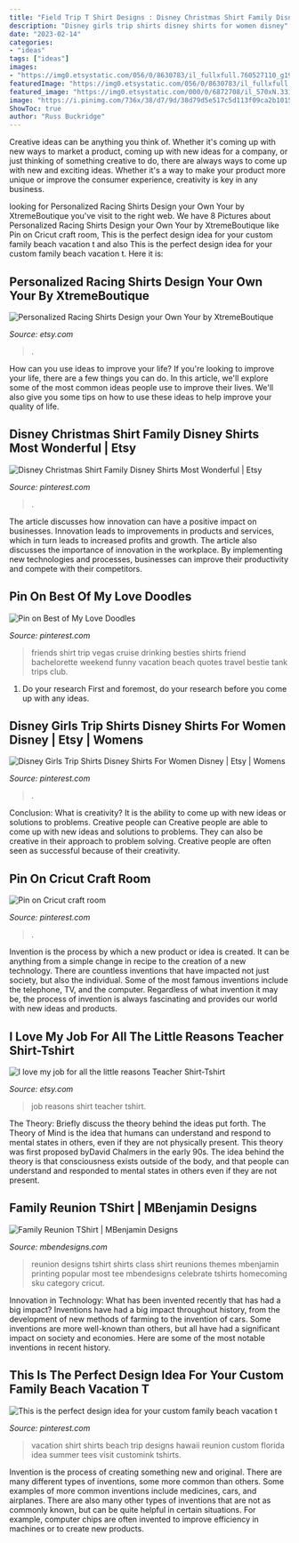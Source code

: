 ```yaml
---
title: "Field Trip T Shirt Designs : Disney Christmas Shirt Family Disney Shirts Most Wonderful"
description: "Disney girls trip shirts disney shirts for women disney"
date: "2023-02-14"
categories:
- "ideas"
tags: ["ideas"]
images:
- "https://img0.etsystatic.com/056/0/8630783/il_fullxfull.760527110_g19t.jpg"
featuredImage: "https://img0.etsystatic.com/056/0/8630783/il_fullxfull.760527110_g19t.jpg"
featured_image: "https://img0.etsystatic.com/000/0/6872708/il_570xN.331794742.jpg"
image: "https://i.pinimg.com/736x/38/d7/9d/38d79d5e517c5d113f09ca2b10154fe8.jpg"
ShowToc: true
author: "Russ Buckridge"
---
```



Creative ideas can be anything you think of. Whether it's coming up with new ways to market a product, coming up with new ideas for a company, or just thinking of something creative to do, there are always ways to come up with new and exciting ideas. Whether it's a way to make your product more unique or improve the consumer experience, creativity is key in any business.

	

		
looking for Personalized Racing Shirts Design your Own Your by XtremeBoutique you've visit to the right web. We have 8 Pictures about Personalized Racing Shirts Design your Own Your by XtremeBoutique like Pin on Cricut craft room, This is the perfect design idea for your custom family beach vacation t and also This is the perfect design idea for your custom family beach vacation t. Here it is:
		
    
## Personalized Racing Shirts Design Your Own Your By XtremeBoutique

<img loading=lazy src="https://img0.etsystatic.com/056/0/8630783/il_fullxfull.760527110_g19t.jpg" onerror="this.onerror=null;this.src='https://tse2.mm.bing.net/th?id=OIP.J6NNsuWtd4_5uJ-RVrWBNAHaIW&amp;pid=15.1';" alt="Personalized Racing Shirts Design your Own Your by XtremeBoutique">

_Source: etsy.com_

>. 

	

How can you use ideas to improve your life?
If you're looking to improve your life, there are a few things you can do. In this article, we'll explore some of the most common ideas people use to improve their lives. We'll also give you some tips on how to use these ideas to help improve your quality of life.

    
## Disney Christmas Shirt Family Disney Shirts Most Wonderful | Etsy

<img loading=lazy src="https://i.pinimg.com/736x/4c/70/69/4c7069abe393ec89f09106e19db0f983.jpg" onerror="this.onerror=null;this.src='https://tse2.mm.bing.net/th?id=OIP.PF2zAXyfq212zhGnKseRcQHaFj&amp;pid=15.1';" alt="Disney Christmas Shirt Family Disney Shirts Most Wonderful | Etsy">

_Source: pinterest.com_

>. 

	

The article discusses how innovation can have a positive impact on businesses. Innovation leads to improvements in products and services, which in turn leads to increased profits and growth. The article also discusses the importance of innovation in the workplace. By implementing new technologies and processes, businesses can improve their productivity and compete with their competitors.

    
## Pin On Best Of My Love Doodles

<img loading=lazy src="https://i.pinimg.com/736x/f9/55/96/f95596af1e00f8a6fa92523c21c959b5.jpg" onerror="this.onerror=null;this.src='https://tse2.mm.bing.net/th?id=OIP.PVZRqFnD1leTxyLWNnTfjQHaFh&amp;pid=15.1';" alt="Pin on Best of My Love Doodles">

_Source: pinterest.com_

>friends shirt trip vegas cruise drinking besties shirts friend bachelorette weekend funny vacation beach quotes travel bestie tank trips club. 

	

1. Do your research First and foremost, do your research before you come up with any ideas.

    
## Disney Girls Trip Shirts Disney Shirts For Women Disney | Etsy | Womens

<img loading=lazy src="https://i.pinimg.com/736x/38/d7/9d/38d79d5e517c5d113f09ca2b10154fe8.jpg" onerror="this.onerror=null;this.src='https://tse2.mm.bing.net/th?id=OIP.uzfbRuCfRi28LquW6SEEIAHaE8&amp;pid=15.1';" alt="Disney Girls Trip Shirts Disney Shirts For Women Disney | Etsy | Womens">

_Source: pinterest.com_

>. 

	

Conclusion: What is creativity? It is the ability to come up with new ideas or solutions to problems. Creative people can
Creative people are able to come up with new ideas and solutions to problems. They can also be creative in their approach to problem solving. Creative people are often seen as successful because of their creativity.

    
## Pin On Cricut Craft Room

<img loading=lazy src="https://i.pinimg.com/736x/6d/73/1c/6d731cab6ae0ed39ccfef512e09e3689.jpg" onerror="this.onerror=null;this.src='https://tse1.mm.bing.net/th?id=OIP.17GXnGty3SgNiEKzWbxTOgHaFk&amp;pid=15.1';" alt="Pin on Cricut craft room">

_Source: pinterest.com_

>. 

	

Invention is the process by which a new product or idea is created. It can be anything from a simple change in recipe to the creation of a new technology. There are countless inventions that have impacted not just society, but also the individual. Some of the most famous inventions include the telephone, TV, and the computer. Regardless of what invention it may be, the process of invention is always fascinating and provides our world with new ideas and products.

    
## I Love My Job For All The Little Reasons Teacher Shirt-Tshirt

<img loading=lazy src="https://img0.etsystatic.com/000/0/6872708/il_570xN.331794742.jpg" onerror="this.onerror=null;this.src='https://tse2.mm.bing.net/th?id=OIP.SXIt15dIgKlHzoAjuHYs1gHaJ6&amp;pid=15.1';" alt="I love my job for all the little reasons Teacher Shirt-Tshirt">

_Source: etsy.com_

>job reasons shirt teacher tshirt. 

	

The Theory: Briefly discuss the theory behind the ideas put forth.
The Theory of Mind is the idea that humans can understand and respond to mental states in others, even if they are not physically present. This theory was first proposed byDavid Chalmers in the early 90s. The idea behind the theory is that consciousness exists outside of the body, and that people can understand and responded to mental states in others even if they are not present.

    
## Family Reunion TShirt | MBenjamin Designs

<img loading=lazy src="https://mbendesigns.com/wp-content/uploads/2017/06/RU0something.jpg" onerror="this.onerror=null;this.src='https://tse4.mm.bing.net/th?id=OIP.UruglyMAHlCKC8hm4qdd5gHaHM&amp;pid=15.1';" alt="Family Reunion TShirt | MBenjamin Designs">

_Source: mbendesigns.com_

>reunion designs tshirt shirts class shirt reunions themes mbenjamin printing popular most tee mbendesigns celebrate tshirts homecoming sku category cricut. 

	

Innovation in Technology: What has been invented recently that has had a big impact?
Inventions have had a big impact throughout history, from the development of new methods of farming to the invention of cars. Some inventions are more well-known than others, but all have had a significant impact on society and economies. Here are some of the most notable inventions in recent history.

    
## This Is The Perfect Design Idea For Your Custom Family Beach Vacation T

<img loading=lazy src="https://i.pinimg.com/originals/c1/22/86/c12286fb2bb7e2b35cd1bd8693869db4.jpg" onerror="this.onerror=null;this.src='https://tse3.mm.bing.net/th?id=OIP.9dUSZlNXHZQwxyFSXVs59AHaJ4&amp;pid=15.1';" alt="This is the perfect design idea for your custom family beach vacation t">

_Source: pinterest.com_

>vacation shirt shirts beach trip designs hawaii reunion custom florida idea summer tees visit customink tshirts. 

	

Invention is the process of creating something new and original. There are many different types of inventions, some more common than others. Some examples of more common inventions include medicines, cars, and airplanes. There are also many other types of inventions that are not as commonly known, but can be quite helpful in certain situations. For example, computer chips are often invented to improve efficiency in machines or to create new products.

